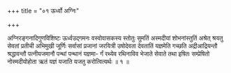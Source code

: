 +++
title = "०१ ऊर्ध्वो अग्निः"

+++

अग्निरङ्गनादिगुणविशिष्टः ऊर्ध्वउद्गमनः वस्वोवासकस्य स्तोतुः सुमतिं अस्मदीयां शोभनांस्तुतिं अश्रेत् श्रयतु सेवतां प्रतीची अभिमुखी जूर्णिः सर्वासां प्रजानां जरयित्री उषोदेवता देवतातिं यज्ञमेति गच्छति अद्रीआद्रियन्तौ श्रद्धावन्तौ पत्नीयजमानौ पन्थां पन्थानं यज्ञमा- र्गं रथ्येव रथिनाविव भेजाते सेवाते तथा इषितः सम्प्रेषितो नोस्मदीयोहोता ऋतं यज्ञं यजाति यजतु करोत्वित्यर्थः ॥ १ ॥